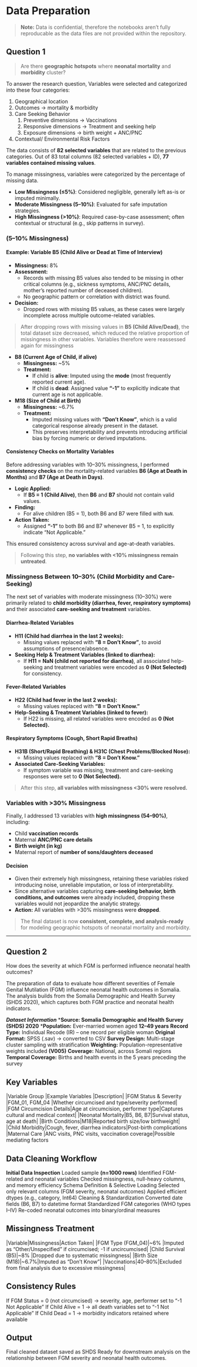 <!-- markdownlint-disable MD013 -->
# Data Preparation

> **Note:**  Data is confidential, therefore the notebooks aren’t fully reproducable as the data files are not provided within the repository.

## Question 1

> Are there  **geographic hotspots**  where  **neonatal mortality**  and  **morbidity**  cluster?

</aside>

To answer the research question, Variables were selected and categorized into these four categories:

1. Geographical location
2. Outcomes -> mortality & morbidity
3. Care Seeking Behavior
    1. Preventive dimensions -> Vaccinations
    2. Responsive dimensions -> Treatment and seeking help
    3. Exposure dimensions -> birth weight + ANC/PNC
4. Contextual/ Environmental Risk Factors

The data consists of **82 selected variables**  that are related to the previous categories.
Out of 83 total columns (82 selected variables + ID), **77 variables contained missing values**.

To manage missingness, variables were categorized by the percentage of missing data.

- **Low Missingness (≤5%)**: Considered negligible, generally left as-is or imputed minimally.
- **Moderate Missingness (5–10%)**: Evaluated for safe imputation strategies.
- **High Missingness (>10%)**: Required case-by-case assessment; often contextual or structural (e.g., skip patterns in survey).

### (5–10% Missingness)

#### Example: Variable **B5 (Child Alive or Dead at Time of Interview)**

- **Missingness:** 8%
- **Assessment:**
  - Records with missing B5 values also tended to be missing in other critical columns (e.g., sickness symptoms, ANC/PNC details, mother’s reported number of deceased children).
  - No geographic pattern or correlation with district was found.
- **Decision:**
  - Dropped rows with missing B5 values, as these cases were largely incomplete across multiple outcome-related variables.

> After dropping rows with missing values in **B5 (Child Alive/Dead)**, the total dataset size decreased, which reduced the relative proportion of missingness in other variables. Variables therefore were reassessed again for missingness

- **B8 (Current Age of Child, if alive)**
  - **Missingness:** ~5%
  - **Treatment:**
    - If child is **alive**: Imputed using the **mode** (most frequently reported current age).
    - If child is **dead**: Assigned value **“-1”** to explicitly indicate that current age is not applicable.
- **M18 (Size of Child at Birth)**
  - **Missingness:** ~6.7%
  - **Treatment:**
    - Imputed missing values with **“Don’t Know”**, which is a valid categorical response already present in the dataset.
    - This preserves interpretability and prevents introducing artificial bias by forcing numeric or derived imputations.

#### Consistency Checks on Mortality Variables

Before addressing variables with 10–30% missingness, I performed **consistency checks** on the mortality-related variables **B6 (Age at Death in Months)** and **B7 (Age at Death in Days)**.

- **Logic Applied:**
  - If **B5 = 1 (Child Alive)**, then **B6** and **B7** should not contain valid values.
- **Finding:**
  - For alive children (B5 = 1), both B6 and B7 were filled with `NaN`.
- **Action Taken:**
  - Assigned **“-1”** to both B6 and B7 whenever B5 = 1, to explicitly indicate “Not Applicable.”

This ensured consistency across survival and age-at-death variables.

> Following this step, **no variables with <10% missingness remain untreated**.

### Missingness Between 10–30% (Child Morbidity and Care-Seeking)

The next set of variables with moderate missingness (10–30%) were primarily related to **child morbidity (diarrhea, fever, respiratory symptoms)** and their associated **care-seeking and treatment** variables.

#### Diarrhea-Related Variables

- **H11 (Child had diarrhea in the last 2 weeks):**
  - Missing values replaced with **“8 = Don’t Know”**, to avoid assumptions of presence/absence.
- **Seeking Help & Treatment Variables (linked to diarrhea):**
  - If **H11 = NaN (child not reported for diarrhea)**, all associated help-seeking and treatment variables were encoded as **0 (Not Selected)** for consistency.

#### Fever-Related Variables

- **H22 (Child had fever in the last 2 weeks):**
  - Missing values replaced with **“8 = Don’t Know.”**
- **Help-Seeking & Treatment Variables (linked to fever):**
  - If H22 is missing, all related variables were encoded as **0 (Not Selected).**

#### Respiratory Symptoms (Cough, Short Rapid Breaths)

- **H31B (Short/Rapid Breathing) & H31C (Chest Problems/Blocked Nose):**
  - Missing values replaced with **“8 = Don’t Know.”**
- **Associated Care-Seeking Variables:**
  - If symptom variable was missing, treatment and care-seeking responses were set to **0 (Not Selected).**

> After this step, **all variables with missingness <30% were resolved.**

### Variables with >30% Missingness

Finally, I addressed 13 variables with **high missingness (54–90%)**, including:

- Child **vaccination records**
- Maternal **ANC/PNC care details**
- **Birth weight (in kg)**
- Maternal report of **number of sons/daughters deceased**

#### Decision

- Given their extremely high missingness, retaining these variables risked introducing noise, unreliable imputation, or loss of interpretability.
- Since alternative variables capturing **care-seeking behavior, birth conditions, and outcomes** were already included, dropping these variables would not jeopardize the analytic strategy.
- **Action:** All variables with >30% missingness were **dropped**.

> The final dataset is now **consistent, complete, and analysis-ready** for modeling geographic hotspots of neonatal mortality and morbidity.

______________________________________________________________________________________________

## Question 2

 How does the severity at which FGM is performed influence neonatal health outcomes?

The preparation of data to evaluate how different severities of Female Genital Mutilation (FGM) influence neonatal health outcomes in Somalia. The analysis builds from the Somalia Demographic and Health Survey (SHDS 2020), which captures both FGM practice and neonatal health indicators.

***Dataset Information***
***Source: Somalia Demographic and Health Survey (SHDS) 2020**
***Population:** Ever-married women aged **12–49 years**
**Record Type:** Individual Recode (IR) – one record per eligible woman
**Original Format:** SPSS (.sav) → converted to CSV
**Survey Design:** Multi-stage cluster sampling with stratification
**Weighting:** Population-representative weights included **(V005)**
**Coverage:** National, across Somali regions
**Temporal Coverage:** Births and health events in the 5 years preceding the survey

## Key Variables

|Variable Group |Example Variables  |Description|
|FGM Status & Severity |FGM_01, FGM_04 |Whether circumcised and type/severity performed|
|FGM Circumcision Details|Age at circumcision, performer type|Captures cultural and medical context|
|Neonatal Mortality|B5, B6, B7|Survival status, age at death|
|Birth Conditions|M18|Reported birth size/low birthweight|
|Child Morbidity|Cough, fever, diarrhea indicators|Post-birth complications
|Maternal Care |ANC visits, PNC visits, vaccination coverage|Possible mediating factors

## Data Cleaning Workflow

**Initial Data Inspection**
Loaded sample **(n=1000 rows)**
Identified FGM-related and neonatal variables
Checked missingness, null-heavy columns, and memory efficiency
Schema Definition & Selective Loading
Selected only relevant columns (FGM severity, neonatal outcomes)
Applied efficient dtypes (e.g., category, Int64)
Cleaning & Standardization
Converted date fields (B6, B7) to datetime format
Standardized FGM categories (WHO types I–IV)
Re-coded neonatal outcomes into binary/ordinal measures

## Missingness Treatment

|Variable|Missingness|Action Taken|
|FGM Type (FGM_04)|~6% |Imputed as “Other/Unspecified” if circumcised; -1 if uncircumcised|
|Child Survival (B5)|~8% |Dropped due to systematic missingness|
|Birth Size (M18)|~6.7%|Imputed as “Don’t Know”|
|Vaccinations|40–80%|Excluded from final analysis due to excessive missingness|

## Consistency Rules

If FGM Status = 0 (not circumcised) → severity, age, performer set to “-1 Not Applicable”
If Child Alive = 1 → all death variables set to “-1 Not Applicable”
If Child Dead = 1 → morbidity indicators retained where available

## Output

Final cleaned dataset saved as SHDS
Ready for downstream analysis on the relationship between FGM severity and neonatal health outcomes.
